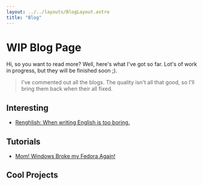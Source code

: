```yaml
---
layout: ../../layouts/BlogLayout.astro
title: "Blog"
---
```


# WIP Blog Page

Hi, so you want to read more?
Well, here's what I've got so far.
Lot's of work in progress, but they will be finished soon ;).

> I've commented out all the blogs.
> The quality isn't all that good, so I'll bring them back when their all fixed.

## Interesting

- [Renghlish: When writing English is too boring.](/blog/interesting/renghlish)
<!--  - [Modern Classic Tetris Is Alive, but Has Classic Tetris Died?](/blog/interesting/modern_classic_tetris) -->
<!-- - [Dancing on the Line of Requirement with LISP.](/blog/interesting/dancing_with_lisp) -->

## Tutorials

- [Mom! Windows Broke my Fedora Again!](/blog/tutorials/windows_fedora)
<!-- - [Vulkan: The Big Picture](/blog/tutorials/vulkan_big_picture) -->

## Cool Projects

<!-- - [Mewo Explained \[0\]: The why and how of `mewo_galaxy`.](/blog/coolprojects/mewo_explained_0) -->
